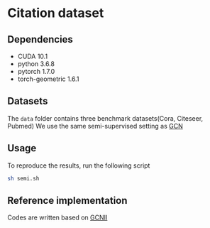 # Citation dataset

## Dependencies
- CUDA 10.1
- python 3.6.8
- pytorch 1.7.0
- torch-geometric 1.6.1

## Datasets
The `data` folder contains three benchmark datasets(Cora, Citeseer, Pubmed)
We use the same semi-supervised setting as [GCN](https://github.com/tkipf/gcn)

## Usage
To reproduce the results, run the following script
```sh
sh semi.sh
```

## Reference implementation
Codes are written based on [GCNII](https://github.com/chennnM/GCNII)
